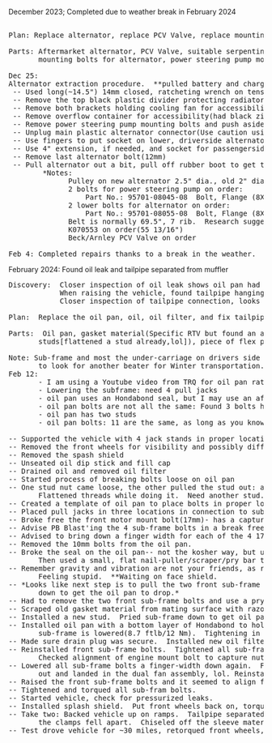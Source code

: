 December 2023; Completed due to weather break in February 2024
<pre> 
Plan: Replace alternator, replace PCV Valve, replace mounting bolts, bypass AC Compressor

Parts: Aftermarket alternator, PCV Valve, suitable serpentine belt, 
       mounting bolts for alternator, power steering pump mounting bolts, zip ties
  
Dec 25: 
Alternator extraction procedure.  **pulled battery and charged it, otherwise, disconnect from circuit.
 -- Used long(~14.5") 14mm closed, ratcheting wrench on tensioner bolt to pull serpentine belt off ps pump
 -- Remove the top black plastic divider protecting radiator/fan: should be fastened by snap pins(removal tool is advised)
 -- Remove both brackets holding cooling fan for accessibility(10mm)
 -- Remove overflow container for accessibility(had black zip tie holding it)
 -- Remove power steering pump mounting bolts and push aside(12mm)
 -- Unplug main plastic alternator connector(Use caution using channel locks)
 -- Use fingers to put socket on lower, driverside alternator mounting bolt head and then rachet off(12mm)
 -- Use 4" extension, if needed, and socket for passengerside, lower alternator bolt(12mm)
 -- Remove last alternator bolt(12mm)
 -- Pull alternator out a bit, pull off rubber boot to get to 10mm nut and take it off to remove the alternator.
        *Notes:
              Pulley on new alternator 2.5" dia., old 2" dia. 
              2 bolts for power steering pump on order: 
                  Part No.: 95701-08045-08  Bolt, Flange (8X45)
              2 lower bolts for alternator on order:
                  Part No.: 95701-08055-08  Bolt, Flange (8X55)
              Belt is normally 69.5", 7 rib.  Research suggests K070553 belt "should" work for AC bypass
              K070553 on order(55 13/16")
              Beck/Arnley PCV Valve on order 
       
Feb 4: Completed repairs thanks to a break in the weather.  No issues with belt and larger alt pulley.
</pre>

February 2024: Found oil leak and tailpipe separated from muffler
<pre>
Discovery:  Closer inspection of oil leak shows oil pan had rusted through: needs replaced.
            When raising the vehicle, found tailpipe hanging by rubber hanger.
            Closer inspection of tailpipe connection, looks like it slipped from clamps, but severely rusted.

Plan:  Replace the oil pan, oil, oil filter, and fix tailpipe. 

Parts:  Oil pan, gasket material(Specific RTV but found an actual paper gasket too), oil, oil filter(oil pan bolts,
       studs[flattened a stud already,lol]), piece of flex pipe, and 2 2.125 exhaust clamps.

Note: Sub-frame and most the under-carriage on drivers side is pretty rusted.  Will probably be in my best interest
       to look for another beater for Winter transportation.
Feb 12:
       - I am using a Youtube video from TRQ for oil pan rather than the service manual
       - Lowering the subframe: need 4 pull jacks
       - oil pan uses an Hondabond seal, but I may use an aftermarket gasket depending on thickness.
       - oil pan bolts are not all the same: Found 3 bolts holding oil pan at crankshaft area are different.
       - oil pan has two studs
       - oil pan bolts: 11 are the same, as long as you know where the studs go, the difference is minimal.
       
-- Supported the vehicle with 4 jack stands in proper locations.
-- Removed the front wheels for visibility and possibly different angles to work
-- Removed the spash shield
-- Unseated oil dip stick and fill cap
-- Drained oil and removed oil filter
-- Started process of breaking bolts loose on oil pan
-- One stud nut came loose, the other pulled the stud out: attempted to break nut from stud. 
       Flattened threads while doing it.  Need another stud.  Figured I would track bolts down for purchase.
-- Created a template of oil pan to place bolts in proper location as I wait for tools and parts. 
-- Placed pull jacks in three locations in connection to sub-frame- two on flat areas near the back and one under front
-- Broke free the front motor mount bolt(17mm)- has a capture nut on other side.  Use PB Blaster or comparable to remove bolt
-- Advise PB Blast'ing the 4 sub-frame bolts in a break free, squirt, run it back up and then back down
-- Advised to bring down a finger width for each of the 4 17mm bolts in sub-frame corners
-- Removed the 10mm bolts from the oil pan.
-- Broke the seal on the oil pan-- not the kosher way, but used a pry bar on the oil pan edge exposed to get a gap.
       Then used a small, flat nail-puller/scraper/pry bar to separate the pan.  Pan did not drop past the sub-frame.
-- Remember gravity and vibration are not your friends, as rust dropped past my safety glasses and into my eye.  
       Feeling stupid.  **Waiting on face shield.
-- *Looks like next step is to pull the two front sub-frame bolts out since oil pan did not drop, and pry the sub-frame 
       down to get the oil pan to drop.*
-- Had to remove the two front sub-frame bolts and use a prybar to remove the oil pan.
-- Scraped old gasket material from mating surface with razor blade and used a scotchpad to clean the surface.
-- Installed a new stud.  Pried sub-frame down to get oil pan past sub-frame.
-- Installed oil pan with a bottom layer of Hondabond to hold gasket in place.  Advise securing and torquing pan bolts while
       sub-frame is lowered(8.7 ftlb/12 Nm).  Tightening in recommended pattern is advised.
-- Made sure drain plug was secure.  Installed new oil filter and added oil to check for simple leaks.
-- Reinstalled front sub-frame bolts.  Tightened all sub-frame bolts to ~78 ftlb.  Installed motor mount bolt.  
       Checked alignment of engine mount bolt to capture nut- it is off.
-- Lowered all sub-frame bolts a finger-width down again.  Found capture nut moves, lol. While fiddling with the nut, it popped
       out and landed in the dual fan assembly, lol. Reinstalled nut and again attempted to align bolt to captured nut.
-- Raised the front sub-frame bolts and it seemed to align for me.  Tightened the engine mount bolt to about 47 ftlbs.
-- Tightened and torqued all sub-fram bolts.
-- Started vehicle, check for pressurized leaks.
-- Installed splash shield.  Put front wheels back on, torqued them.  Removed all jack stands.  
-- Take two: Backed vehicle up on ramps.  Tailpipe separated from muffler pipe.  After knocking off all the rust on the clamps,
       the clamps fell apart.  Chiseled off the sleeve material, installed flex pipe, and clamped it down.
-- Test drove vehicle for ~30 miles, retorqued front wheels, and no issues occurred.  Completed: Feb 16, 2024.       
</pre>
